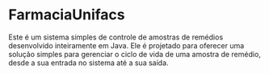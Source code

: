 # FarmaciaUnifacs
Este é um sistema simples de controle de amostras de remédios desenvolvido inteiramente em Java. Ele é projetado para oferecer uma solução simples para gerenciar o ciclo de vida de uma amostra de remédio, desde a sua entrada no sistema até a sua saída.
